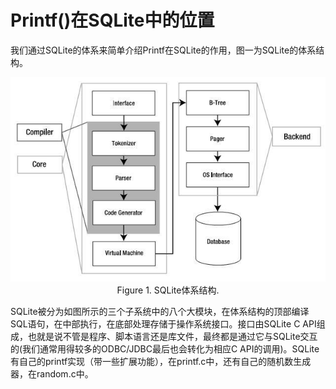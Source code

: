 #  Printf()在SQLite中的位置
我们通过SQLite的体系来简单介绍Printf在SQLite的作用，图一为SQLite的体系结构。

<img src="p1.jpg">
<center>Figure 1. SQLite体系结构.</center>

SQLite被分为如图所示的三个子系统中的八个大模块，在体系结构的顶部编译SQL语句，在中部执行，在底部处理存储于操作系统接口。接口由SQLite C API组成，也就是说不管是程序、脚本语言还是库文件，最终都是通过它与SQLite交互的(我们通常用得较多的ODBC/JDBC最后也会转化为相应C API的调用)。SQLite有自己的printf实现（带一些扩展功能），在printf.c中，还有自己的随机数生成器，在random.c中。
